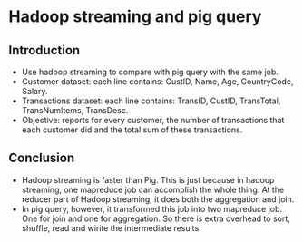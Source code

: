 # Hadoop streaming and pig query

## Introduction
* Use hadoop streaming to compare with pig query with the same job. 
* Customer dataset: each line contains: CustID, Name, Age, CountryCode, Salary.
* Transactions dataset: each line contains: TransID, CustID, TransTotal, TransNumItems, TransDesc.
* Objective: reports	for	every	customer,	the	number	of	transactions	that	each	customer	did	and	the	total	sum	of	these	transactions. 

## Conclusion
* Hadoop streaming is faster than Pig. This is just because in hadoop streaming, one mapreduce job can accomplish the whole thing. At the reducer part of Hadoop streaming, it does both the aggregation and join. 
* In pig query, however, it transformed this job into two mapreduce job. One for join and one for aggregation. So there is extra overhead to sort, shuffle, read and wirite the intermediate results. 
